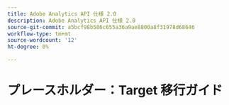```yaml
---
title: Adobe Analytics API 仕様 2.0
description: Adobe Analytics API 仕様 2.0
source-git-commit: a5bcf98b586c655a36a9ae8800a8f31978d68646
workflow-type: tm+mt
source-wordcount: '12'
ht-degree: 0%

---
```



# プレースホルダー：Target 移行ガイド
